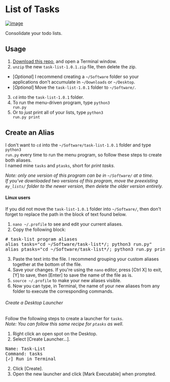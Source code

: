 # List of Tasks #

[![image](https://img.shields.io/badge/python-3.x-blue.svg)](https://www.python.org/downloads/)

Consolidate your todo lists.<br>

## Usage ##

 1. [Download this repo](https://github.com/Mas9311/task-list/archive/v1.0.1.zip), and open a Terminal window.
 1. <code>unzip</code> the new <code>task-list-1.0.1.zip</code> file, then delete the zip.
  - \[*Optional*] I recommend creating a <code>~/Software</code> folder so your applications don't accumulate in <code>~/Downloads</code> or <code>~/Desktop</code>.
  - \[*Optional*] Move the <code>task-list-1.0.1</code> folder to <code>~/Software/</code>.
 3. <code>cd</code> into the <code>task-list-1.0.1</code> folder.
 1. To run the menu-driven program, type <code>python3 run.py</code>
 1. Or to *just* print all of your lists, type <code>python3 run.py print</code>


## Create an Alias ##

I don't want to <code>cd</code> into the <code>~/Software/task-list-1.0.1</code> folder and type <code>python3 run.py</code> every time to run the menu program, so follow these steps to create both aliases.<br>
I named mine <code>tasks</code> and <code>ptasks</code>, short for *print tasks*.<br>

*Note: only one version of this program can be in <code>~/Software/</code> at a time.*<br>
*If you've downloaded two versions of this program, move the preexisting <code>my_lists/</code> folder to the newer version, then delete the older version entirely.*

#### Linux users ####

If you did not move the <code>task-list-1.0.1</code> folder into <code>~/Software/</code>, then don't forget to replace the path in the block of text found below.

 1. <code>nano ~/.profile</code> to see and edit your current aliases.
 1. Copy the following block:
<pre># task-list program aliases
alias tasks="cd ~/Software/task-list*/; python3 run.py"
alias ptasks="cd ~/Software/task-list*/; python3 run.py print"</pre>
 3. Paste the text into the file. I recommend grouping your custom aliases together at the bottom of the file.
 1. Save your changes. If you're using the <code>nano</code> editor, press \[Ctrl X] to exit, \[Y] to save, then \[Enter] to save the name of the file as is.
 1. <code>source ~/.profile</code> to make your new aliases visible.
 1. Now you can type, in Terminal, the name of your new aliases from any folder to execute the corresponding commands.

###### Create a Desktop Launcher #####

Follow the following steps to create a launcher for <code>tasks</code>.<br>
*Note: You can follow this same recipe for <code>ptasks</code> as well*.

 1. Right click an open spot on the Desktop.
 1. Select \[Create Launcher...].
<pre>Name: Task-List
Command: tasks
[✓] Run in Terminal</pre>
 2. Click \[Create].
 1. Open the new launcher and click \[Mark Executable] when prompted.

